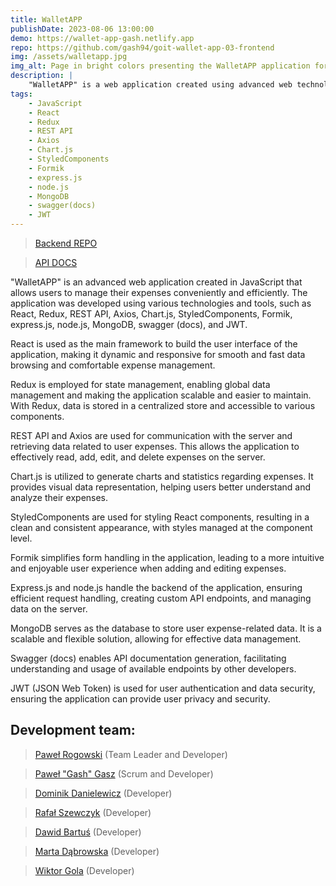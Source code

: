 ```yaml
---
title: WalletAPP
publishDate: 2023-08-06 13:00:00
demo: https://wallet-app-gash.netlify.app
repo: https://github.com/gash94/goit-wallet-app-03-frontend
img: /assets/walletapp.jpg
img_alt: Page in bright colors presenting the WalletAPP application for managing expenses
description: |
    "WalletAPP" is a web application created using advanced web technologies. It is a finance management platform that allows users to track their expenses and incomes. The application is built in JavaScript using libraries such as React and Redux, enabling a dynamic and interactive UI. Communication with the server is done through a REST API using Axios, while data is stored in a MongoDB database. The application also utilizes Chart.js for generating charts, StyledComponents for easy style management, Formik for forms, and leverages express.js and node.js for server-side logic. Additionally, Swagger has been implemented to provide API documentation for users and developers.
tags:
    - JavaScript
    - React
    - Redux
    - REST API
    - Axios
    - Chart.js
    - StyledComponents
    - Formik
    - express.js
    - node.js
    - MongoDB
    - swagger(docs)
    - JWT
---
```


> [Backend REPO](https://github.com/gash94/goit-wallet-app-03-backend)

> [API DOCS](https://walletapp-vzv4.onrender.com/api-docs/)

"WalletAPP" is an advanced web application created in JavaScript that allows users to manage their expenses conveniently and efficiently. The application was developed using various technologies and tools, such as React, Redux, REST API, Axios, Chart.js, StyledComponents, Formik, express.js, node.js, MongoDB, swagger (docs), and JWT.

React is used as the main framework to build the user interface of the application, making it dynamic and responsive for smooth and fast data browsing and comfortable expense management.

Redux is employed for state management, enabling global data management and making the application scalable and easier to maintain. With Redux, data is stored in a centralized store and accessible to various components.

REST API and Axios are used for communication with the server and retrieving data related to user expenses. This allows the application to effectively read, add, edit, and delete expenses on the server.

Chart.js is utilized to generate charts and statistics regarding expenses. It provides visual data representation, helping users better understand and analyze their expenses.

StyledComponents are used for styling React components, resulting in a clean and consistent appearance, with styles managed at the component level.

Formik simplifies form handling in the application, leading to a more intuitive and enjoyable user experience when adding and editing expenses.

Express.js and node.js handle the backend of the application, ensuring efficient request handling, creating custom API endpoints, and managing data on the server.

MongoDB serves as the database to store user expense-related data. It is a scalable and flexible solution, allowing for effective data management.

Swagger (docs) enables API documentation generation, facilitating understanding and usage of available endpoints by other developers.

JWT (JSON Web Token) is used for user authentication and data security, ensuring the application can provide user privacy and security.

## Development team:

> [Paweł Rogowski](https://github.com/pawelrogowski) (Team Leader and Developer)

> [Paweł "Gash" Gasz](https://github.com/gash94) (Scrum and Developer)

> [Dominik Danielewicz](https://github.com/DominikDanielewicz) (Developer)

> [Rafał Szewczyk](https://github.com/rafalszewczyk890) (Developer)

> [Dawid Bartuś](https://github.com/DawidBartus) (Developer)

> [Marta Dąbrowska](https://github.com/Muffcata) (Developer)

> [Wiktor Gola](https://github.com/Wiktoritho) (Developer)
